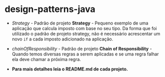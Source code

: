 # design-patterns-java

- *Strategy* - Padrão de projeto **Strategy** - Pequeno exemplo de uma aplicação que calcula imposto com base no seu tipo.
Da forma que foi utilizado o padrão de projeto strategy, não é necessário acrescentar um novo `if` a cada imposto adicionado na aplicação.

- *chainOfResponsibility* - Padrão de projeto **Chain of Responsibility** - Quando temos diversas regras a serem aplicadas e se uma regra falhar ela deve chamar a próxima regra.

- **Para mais detalhes leia o README.md de cada projeto.**
